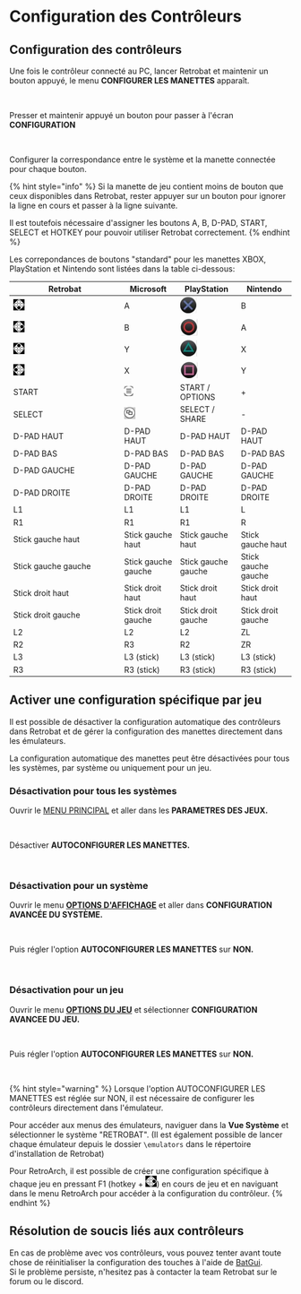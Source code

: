 # Configuration des Contrôleurs

## Configuration des contrôleurs

Une fois le contrôleur connecté au PC, lancer Retrobat et maintenir un bouton appuyé, le menu **CONFIGURER LES MANETTES** apparaît.

<figure><img src="https://i.imgur.com/eNTHkgt.png" alt=""><figcaption></figcaption></figure>

Presser et maintenir appuyé un bouton pour passer à l'écran **CONFIGURATION**

<div align="left">

<figure><img src="https://i.imgur.com/yGkfqEt.png" alt=""><figcaption></figcaption></figure>

</div>

Configurer la correspondance entre le système et la manette connectée pour chaque bouton.&#x20;

{% hint style="info" %}
Si la manette de jeu contient moins de bouton que ceux disponibles dans Retrobat, rester appuyer sur un bouton pour ignorer la ligne en cours et passer à la ligne suivante.

Il est toutefois nécessaire d'assigner les boutons A, B, D-PAD, START, SELECT et HOTKEY pour pouvoir utiliser Retrobat correctement.
{% endhint %}

Les correpondances de boutons "standard" pour les manettes XBOX, PlayStation et Nintendo sont listées dans la table ci-dessous:

<table><thead><tr><th width="184">Retrobat</th><th>Microsoft</th><th>PlayStation</th><th>Nintendo</th></tr></thead><tbody><tr><td><img src="../.gitbook/assets/image (19).png" alt="A"></td><td>A</td><td><img src="../.gitbook/assets/image (12).png" alt=""></td><td>B</td></tr><tr><td><img src="../.gitbook/assets/image (6).png" alt=""></td><td>B</td><td><img src="../.gitbook/assets/image (22).png" alt=""></td><td>A</td></tr><tr><td><img src="../.gitbook/assets/image (34).png" alt=""></td><td>Y</td><td><img src="../.gitbook/assets/image (20).png" alt=""></td><td>X</td></tr><tr><td><img src="../.gitbook/assets/image (32).png" alt="" data-size="line"></td><td>X</td><td><img src="../.gitbook/assets/image (5).png" alt=""></td><td>Y</td></tr><tr><td>START</td><td><img src="../.gitbook/assets/image (24).png" alt=""></td><td>START / OPTIONS</td><td>+</td></tr><tr><td>SELECT</td><td><img src="../.gitbook/assets/image (23).png" alt=""></td><td>SELECT / SHARE</td><td>-</td></tr><tr><td>D-PAD HAUT</td><td>D-PAD HAUT</td><td>D-PAD HAUT</td><td>D-PAD HAUT</td></tr><tr><td>D-PAD BAS</td><td>D-PAD BAS</td><td>D-PAD BAS</td><td>D-PAD BAS</td></tr><tr><td>D-PAD GAUCHE</td><td>D-PAD GAUCHE</td><td>D-PAD GAUCHE</td><td>D-PAD GAUCHE</td></tr><tr><td>D-PAD DROITE</td><td>D-PAD DROITE</td><td>D-PAD DROITE</td><td>D-PAD DROITE</td></tr><tr><td>L1</td><td>L1</td><td>L1</td><td>L</td></tr><tr><td>R1</td><td>R1</td><td>R1</td><td>R</td></tr><tr><td>Stick gauche haut</td><td>Stick gauche haut</td><td>Stick gauche haut</td><td>Stick gauche haut</td></tr><tr><td>Stick gauche gauche</td><td>Stick gauche gauche</td><td>Stick gauche gauche</td><td>Stick gauche gauche</td></tr><tr><td>Stick droit haut</td><td>Stick droit haut</td><td>Stick droit haut</td><td>Stick droit haut</td></tr><tr><td>Stick droit gauche</td><td>Stick droit gauche</td><td>Stick droit gauche</td><td>Stick droit gauche</td></tr><tr><td>L2</td><td>L2</td><td>L2</td><td>ZL</td></tr><tr><td>R2</td><td>R3</td><td>R2</td><td>ZR</td></tr><tr><td>L3</td><td>L3 (stick)</td><td>L3 (stick)</td><td>L3 (stick)</td></tr><tr><td>R3</td><td>R3 (stick)</td><td>R3 (stick)</td><td>R3 (stick)</td></tr></tbody></table>

## Activer une configuration spécifique par jeu

Il est possible de désactiver la configuration automatique des contrôleurs dans Retrobat et de gérer la configuration des manettes directement dans les émulateurs.

La configuration automatique des manettes peut être désactivées pour tous les systèmes, par système ou uniquement pour un jeu.

### **Désactivation pour tous les systèmes**

Ouvrir le [MENU PRINCIPAL](../navigation/main-menu.md#parametres-des-jeux) et aller dans les **PARAMETRES DES JEUX.**

<div align="left">

<figure><img src="https://i.imgur.com/EZGqHO6.png" alt=""><figcaption></figcaption></figure>

</div>

Désactiver **AUTOCONFIGURER LES MANETTES.**

<div align="left">

<figure><img src="https://i.imgur.com/ExUlbH4.png" alt=""><figcaption></figcaption></figure>

</div>

### **Désactivation pour un système**

Ouvrir le menu [**OPTIONS D'AFFICHAGE**](../navigation/view-options.md#configuration-avancees-du-systeme) et aller dans **CONFIGURATION AVANCÉE DU SYSTÈME.**

<div align="left">

<figure><img src="https://i.imgur.com/yluNDLe.png" alt=""><figcaption></figcaption></figure>

</div>

Puis régler l'option **AUTOCONFIGURER LES MANETTES**  sur **NON.**

<div align="left">

<figure><img src="https://i.imgur.com/I45PNhI.png" alt=""><figcaption></figcaption></figure>

</div>

### **Désactivation pour un jeu**

Ouvrir le menu [**OPTIONS DU JEU**](../navigation/game-options.md#configuration-avancee-du-jeu) et sélectionner **CONFIGURATION AVANCEE DU JEU.**

<div align="left">

<figure><img src="https://i.imgur.com/nedAp7Z.png" alt=""><figcaption></figcaption></figure>

</div>

Puis régler l'option **AUTOCONFIGURER LES MANETTES**  sur **NON.**

<div align="left">

<figure><img src="https://i.imgur.com/Z96x4mm.png" alt=""><figcaption></figcaption></figure>

</div>

{% hint style="warning" %}
Lorsque l'option AUTOCONFIGURER LES MANETTES est réglée sur NON, il est nécessaire de configurer les contrôleurs directement dans l'émulateur.

Pour accéder aux menus des émulateurs, naviguer dans la **Vue Système** et sélectionner le système "RETROBAT". (Il est également possible de lancer chaque émulateur depuis le dossier `\emulators` dans le répertoire d'installation de Retrobat)

Pour RetroArch, il est possible de créer une configuration spécifique à chaque jeu en pressant F1 (hotkey + ![B](<../.gitbook/assets/image (6).png>)) en cours de jeu et en naviguant dans le menu RetroArch pour accéder à la configuration du contrôleur.
{% endhint %}

## Résolution de soucis liés aux contrôleurs

En cas de problème avec vos contrôleurs, vous pouvez tenter avant toute chose de réinitialiser la configuration des touches à l'aide de [BatGui](https://wiki.retrobat.org/v/francais/utilisation-avancee/batgui#gerer-la-bibliotheque-sdl-et-reinitialiser-la-configuration-des-manettes).\
Si le problème persiste, n'hesitez pas à contacter la team Retrobat sur le forum ou le discord.
